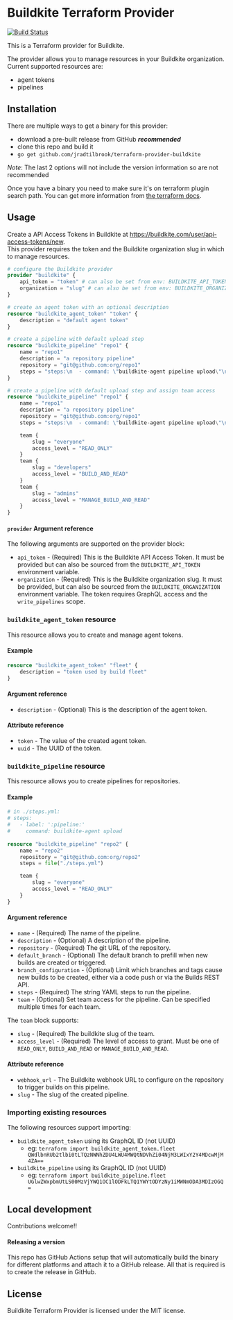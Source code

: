 # Buildkite Terraform Provider

[![Build Status](https://travis-ci.com/jradtilbrook/terraform-provider-buildkite.svg?branch=master)](https://travis-ci.com/jradtilbrook/terraform-provider-buildkite)

This is a Terraform provider for Buildkite.

The provider allows you to manage resources in your Buildkite organization. Current supported resources are:

- agent tokens
- pipelines

## Installation

There are multiple ways to get a binary for this provider:

- download a pre-built release from GitHub _**recommended**_
- clone this repo and build it
- `go get github.com/jradtilbrook/terraform-provider-buildkite`

*Note*: The last 2 options will not include the version information so are not recommended

Once you have a binary you need to make sure it's on terraform plugin search path. You can get more information from
[the terraform docs](https://www.terraform.io/docs/configuration/providers.html#third-party-plugins).

## Usage

Create a API Access Tokens in Buildkite at https://buildkite.com/user/api-access-tokens/new.  
This provider requires the token and the Buildkite organization slug in which to manage resources.

```terraform
# configure the Buildkite provider
provider "buildkite" {
    api_token = "token" # can also be set from env: BUILDKITE_API_TOKEN
    organization = "slug" # can also be set from env: BUILDKITE_ORGANIZATION
}

# create an agent token with an optional description
resource "buildkite_agent_token" "token" {
    description = "default agent token"
}

# create a pipeline with default upload step
resource "buildkite_pipeline" "repo1" {
    name = "repo1"
    description = "a repository pipeline"
    repository = "git@github.com:org/repo1"
    steps = "steps:\n  - command: \"buildkite-agent pipeline upload\"\n    label: \":pipeline:\""
}

# create a pipeline with default upload step and assign team access
resource "buildkite_pipeline" "repo1" {
    name = "repo1"
    description = "a repository pipeline"
    repository = "git@github.com:org/repo1"
    steps = "steps:\n  - command: \"buildkite-agent pipeline upload\"\n    label: \":pipeline:\""

    team {
        slug = "everyone"
        access_level = "READ_ONLY"
    }
    team {
        slug = "developers"
        access_level = "BUILD_AND_READ"
    }
    team {
        slug = "admins"
        access_level = "MANAGE_BUILD_AND_READ"
    }
}
```

#### `provider` Argument reference

The following arguments are supported on the provider block:

- `api_token` - (Required) This is the Buildkite API Access Token. It must be provided but can also be sourced from the
  `BUILDKITE_API_TOKEN` environment variable.
- `organization` - (Required) This is the Buildkite organization slug. It must be provided, but can also be sourced from
  the `BUILDKITE_ORGANIZATION` environment variable. The token requires GraphQL access and the `write_pipelines` scope.  

### `buildkite_agent_token` resource

This resource allows you to create and manage agent tokens.

#### Example

```terraform
resource "buildkite_agent_token" "fleet" {
    description = "token used by build fleet"
}
```

#### Argument reference

- `description` - (Optional) This is the description of the agent token.

#### Attribute reference

- `token` - The value of the created agent token.
- `uuid` - The UUID of the token.

### `buildkite_pipeline` resource

This resource allows you to create pipelines for repositories.

#### Example

```terraform
# in ./steps.yml:
# steps:
#   - label: ':pipeline:'
#     command: buildkite-agent upload
        
resource "buildkite_pipeline" "repo2" {
    name = "repo2"
    repository = "git@github.com:org/repo2"
    steps = file("./steps.yml")

    team {
        slug = "everyone"
        access_level = "READ_ONLY"
    }
}
```

#### Argument reference

- `name` - (Required) The name of the pipeline.
- `description` - (Optional) A description of the pipeline.
- `repository` - (Required) The git URL of the repository.
- `default_branch` - (Optional) The default branch to prefill when new builds are created or triggered.
- `branch_configuration` - (Optional) Limit which branches and tags cause new builds to be created, either via a code push or via the Builds REST API.
- `steps` - (Required) The string YAML steps to run the pipeline.
- `team` - (Optional) Set team access for the pipeline. Can be specified multiple times for each team.  

The `team` block supports:

- `slug` - (Required) The buildkite slug of the team.
- `access_level` - (Required) The level of access to grant. Must be one of `READ_ONLY`, `BUILD_AND_READ` or `MANAGE_BUILD_AND_READ`.

#### Attribute reference

- `webhook_url` - The Buildkite webhook URL to configure on the repository to trigger builds on this pipeline.
- `slug` - The slug of the created pipeline.

### Importing existing resources

The following resources support importing:

- `buildkite_agent_token` using its GraphQL ID (not UUID)
    - eg: `terraform import buildkite_agent_token.fleet QWdlbnRUb2tlbi0tLTQzNWNhZDU4LWU4MWQtNDVhZi04NjM3LWIxY2Y4MDcwMjM4ZA==`
- `buildkite_pipeline` using its GraphQL ID (not UUID)
    - eg: `terraform import buildkite_pipeline.fleet UGlwZWxpbmUtLS00MzVjYWQ1OC1lODFkLTQ1YWYtODYzNy1iMWNmODA3MDIzOGQ=`

## Local development

Contributions welcome!!

#### Releasing a version

This repo has GitHub Actions setup that will automatically build the binary for different platforms and attach it to a
GitHub release. All that is required is to create the release in GitHub.

## License

Buildkite Terraform Provider is licensed under the MIT license.
